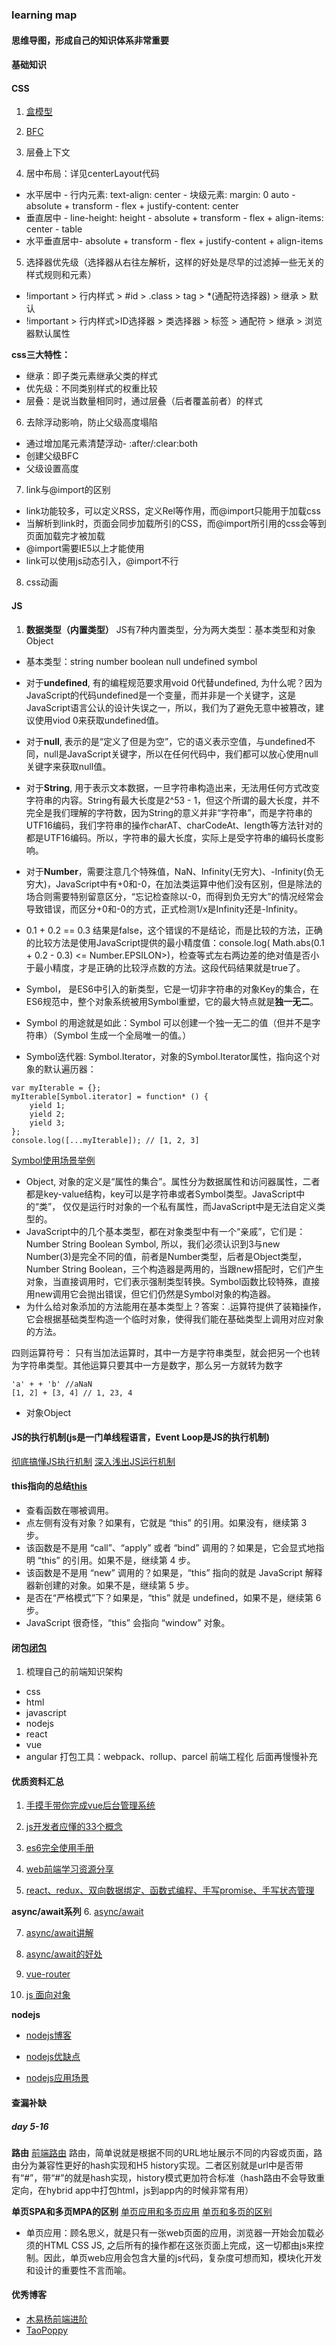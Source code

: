### learning map
#### 思维导图，形成自己的知识体系非常重要

#### 基础知识
#### CSS
1. [盒模型](./css/boxModel.md "盒模型")

2. [BFC](./css/bfc.md "BFC")

3. 层叠上下文

4. 居中布局：详见centerLayout代码

* 水平居中 - 行内元素: text-align: center - 块级元素: margin: 0 auto - absolute + transform - flex + justify-content: center
* 垂直居中 - line-height: height - absolute + transform - flex + align-items: center - table
* 水平垂直居中- absolute + transform - flex + justify-content + align-items

5. 选择器优先级（选择器从右往左解析，这样的好处是尽早的过滤掉一些无关的样式规则和元素）
* !important > 行内样式 > #id > .class > tag > *(通配符选择器) > 继承 > 默认
* !important > 行内样式>ID选择器 > 类选择器 > 标签 > 通配符 > 继承 > 浏览器默认属性

**css三大特性：**
* 继承：即子类元素继承父类的样式
* 优先级：不同类别样式的权重比较
* 层叠：是说当数量相同时，通过层叠（后者覆盖前者）的样式

6. 去除浮动影响，防止父级高度塌陷
* 通过增加尾元素清楚浮动- :after/:clear:both
* 创建父级BFC
* 父级设置高度

7. link与@import的区别
* link功能较多，可以定义RSS，定义Rel等作用，而@import只能用于加载css
* 当解析到link时，页面会同步加载所引的CSS，而@import所引用的css会等到页面加载完才被加载
* @import需要IE5以上才能使用
* link可以使用js动态引入，@import不行

8. css动画

#### JS
1. **数据类型（内置类型）**
JS有7种内置类型，分为两大类型：基本类型和对象Object

* 基本类型：string  number  boolean null  undefined symbol

* 对于**undefined**, 有的编程规范要求用void 0代替undefined, 为什么呢？因为JavaScript的代码undefined是一个变量，而并非是一个关键字，这是JavaScript语言公认的设计失误之一，所以，我们为了避免无意中被篡改，建议使用viod 0来获取undefined值。
* 对于**null**, 表示的是“定义了但是为空”，它的语义表示空值，与undefined不同，null是JavaScript关键字，所以在任何代码中，我们都可以放心使用null关键字来获取null值。
* 对于**String**, 用于表示文本数据，一旦字符串构造出来，无法用任何方式改变字符串的内容。String有最大长度是2^53 - 1，但这个所谓的最大长度，并不完全是我们理解的字符数，因为String的意义并非“字符串”，而是字符串的UTF16编码，我们字符串的操作charAT、charCodeAt、length等方法针对的都是UTF16编码。所以，字符串的最大长度，实际上是受字符串的编码长度影响。
* 对于**Number**，需要注意几个特殊值，NaN、Infinity(无穷大)、-Infinity(负无穷大)，JavaScript中有+0和-0，在加法类运算中他们没有区别，但是除法的场合则需要特别留意区分，“忘记检查除以-0，而得到负无穷大”的情况经常会导致错误，而区分+0和-0的方式，正式检测1/x是Infinity还是-Infinity。
* 0.1 + 0.2 == 0.3 结果是false，这个错误的不是结论，而是比较的方法，正确的比较方法是使用JavaScript提供的最小精度值：console.log( Math.abs(0.1 + 0.2 - 0.3) <= Number.EPSILON>)，检查等式左右两边差的绝对值是否小于最小精度，才是正确的比较浮点数的方法。这段代码结果就是true了。

* Symbol， 是ES6中引入的新类型，它是一切非字符串的对象Key的集合，在ES6规范中，整个对象系统被用Symbol重塑，它的最大特点就是**独一无二**。
* Symbol 的用途就是如此：Symbol 可以创建一个独一无二的值（但并不是字符串）（Symbol 生成一个全局唯一的值。）
* Symbol迭代器: Symbol.Iterator，对象的Symbol.Iterator属性，指向这个对象的默认遍历器：
```
var myIterable = {};
myIterable[Symbol.iterator] = function* () {
    yield 1;
    yield 2;
    yield 3;
};
console.log([...myIterable]); // [1, 2, 3]
```

[Symbol使用场景举例](https://zhuanlan.zhihu.com/p/22652486 "Symbol使用场景举例")

* Object, 对象的定义是“属性的集合”。属性分为数据属性和访问器属性，二者都是key-value结构，key可以是字符串或者Symbol类型。JavaScript中的“类”， 仅仅是运行时对象的一个私有属性，而JavaScript中是无法自定义类型的。
* JavaScript中的几个基本类型，都在对象类型中有一个“亲戚”，它们是：Number String Boolean Symbol, 所以，我们必须认识到3与new Number(3)是完全不同的值，前者是Number类型，后者是Object类型，Number String Boolean，三个构造器是两用的，当跟new搭配时，它们产生对象，当直接调用时，它们表示强制类型转换。Symbol函数比较特殊，直接用new调用它会抛出错误，但它们仍然是Symbol对象的构造器。
* 为什么给对象添加的方法能用在基本类型上？答案：.运算符提供了装箱操作，它会根据基础类型构造一个临时对象，使得我们能在基础类型上调用对应对象的方法。

四则运算符号：
只有当加法运算时，其中一方是字符串类型，就会把另一个也转为字符串类型。其他运算只要其中一方是数字，那么另一方就转为数字

```
'a' + + 'b' //aNaN
[1, 2] + [3, 4] // 1, 23, 4
```
* 对象Object


#### JS的执行机制(js是一门单线程语言，Event Loop是JS的执行机制)
[彻底搞懂JS执行机制](https://juejin.im/post/59e85eebf265da430d571f89 "彻底搞懂JS执行机制")
[深入浅出JS运行机制](https://github.com/ljianshu/Blog/issues/2 "深入浅出JS运行机制")

#### this指向的总结[this](https://juejin.im/post/5b9f176b6fb9a05d3827d03f "this")
- 查看函数在哪被调用。
- 点左侧有没有对象？如果有，它就是 “this” 的引用。如果没有，继续第 3 步。
- 该函数是不是用 “call”、“apply” 或者 “bind” 调用的？如果是，它会显式地指明 “this” 的引用。如果不是，继续第 4 步。
- 该函数是不是用 “new” 调用的？如果是，“this” 指向的就是 JavaScript 解释器新创建的对象。如果不是，继续第 5 步。
- 是否在“严格模式”下？如果是，“this” 就是 undefined，如果不是，继续第 6 步。
- JavaScript 很奇怪，“this” 会指向 “window” 对象。

#### 闭包[闭包](https://segmentfault.com/a/1190000006875662#articleHeader6 "闭包")


1. 梳理自己的前端知识架构
* css
* html
* javascript
* nodejs
* react
* vue
* angular
打包工具：webpack、rollup、parcel
前端工程化
后面再慢慢补充

#### 优质资料汇总

1. [手摸手带你完成vue后台管理系统](https://github.com/PanJiaChen/vue-element-admin "vue")

2. [js开发者应懂的33个概念](https://github.com/stephentian/33-js-concepts "")
3. [es6完全使用手册](https://juejin.im/post/5bfe05505188252098022400 "es6手册")
4. [web前端学习资源分享](https://juejin.im/post/5a0c1956f265da430a501f51 "学习资源")
5. [react、redux、双向数据绑定、函数式编程、手写promise、手写状态管理](https://juejin.im/post/5c1f01fef265da61587723f4 "五星好文")

**async/await系列**
6. [async/await](https://juejin.im/post/5c98ca366fb9a0710f47f1e5 "async/await")

7. [async/await讲解](https://juejin.im/post/5ab60c606fb9a028bc2db1d4 "async/await")

8. [async/await的好处](https://zhuanlan.zhihu.com/p/26505825 "async/await")

   
9. [vue-router](https://mp.weixin.qq.com/s/EJ7a4J6kJlZgc7Ars3Fxgw "vue-router")

10. [js 面向对象](https://mp.weixin.qq.com/s/cULis5W_y0Lu5Z3c-1sRhQ "js 面向对象")

**nodejs**

* [nodejs博客](http://blog.fens.me/series-nodejs/ "nodejs博客")

* [nodejs优缺点](https://www.cnblogs.com/sysuys/p/3460614.html "nodejs优缺点")

* [nodejs应用场景](https://www.cnblogs.com/gassnake999/p/7044583.html "nodejs应用场景")


#### 查漏补缺
##### day 5-16
**路由**
[前端路由](https://www.zhihu.com/question/53064386 "前端路由")
路由，简单说就是根据不同的URL地址展示不同的内容或页面，路由分为兼容性更好的hash实现和H5 history实现。二者区别就是url中是否带有“#”，带“#”的就是hash实现，history模式更加符合标准（hash路由不会导致重定向，在hybrid app中打包html，js到app内的时候非常有用）

**单页SPA和多页MPA的区别**
[单页应用和多页应用](https://juejin.im/post/5a0ea4ec6fb9a0450407725c "单页应用和多页应用")
[单页和多页的区别](https://blog.csdn.net/qq_16546829/article/details/81534724 "单页和多页的区别")
* 单页应用：顾名思义，就是只有一张web页面的应用，浏览器一开始会加载必须的HTML CSS JS, 之后所有的操作都在这张页面上完成，这一切都由js来控制。因此，单页web应用会包含大量的js代码，复杂度可想而知，模块化开发和设计的重要性不言而喻。


#### 优秀博客
* [木易杨前端进阶](https://muyiy.cn/ "木易杨前端进阶")
* [TaoPoppy](https://www.taopoppy.cn/ "TaoPoppy")